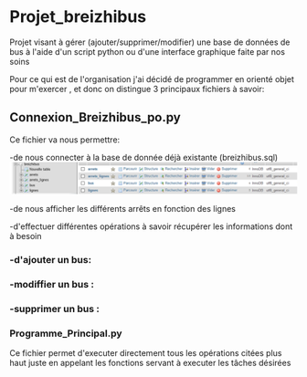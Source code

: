 # Projet_breizhibus
Projet visant à gérer (ajouter/supprimer/modifier) une base de données de bus  à l'aide d'un script python ou d'une interface graphique faite par nos soins

Pour ce qui est de l'organisation j'ai décidé de programmer en orienté objet pour m'exercer , et donc on distingue 3 principaux fichiers à savoir:

## Connexion_Breizhibus_po.py 

Ce fichier va nous permettre: 

-de nous connecter à la base de donnée déjà existante (breizhibus.sql)
![bddbreizhibus.png](Image/bddbreizhibus.png)

-de nous afficher les différents arrêts en fonction des lignes 


-d'effectuer différentes opérations à savoir récupérer les informations dont à besoin 




  ### -d'ajouter un bus:


  ### -modiffier un  bus :


  ### -supprimer un bus :


### Programme_Principal.py

Ce fichier permet d'executer directement tous les opérations citées plus haut juste en appelant les fonctions servant à executer les tâches désirées

